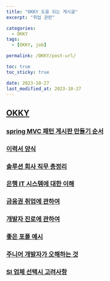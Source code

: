 ```yaml
---
title: "OKKY 도움 되는 게시글"
excerpt: "취업 관련"

categories:
  - OKKY
tags:
  - [OKKY, job]

permalink: /OKKY/post-url/

toc: true
toc_sticky: true

date: 2023-10-27
last_modified_at: 2023-10-27
---
```


## [OKKY](https://okky.kr/)
### [spring MVC 패턴 게시판 만들기 순서](https://okky.kr/articles/1471332)
### [이력서 양식](https://okky.kr/questions/1471349)
### [솔루션 회사 직무 총정리](https://okky.kr/articles/547469)
### [은행 IT 시스템에 대한 이해](https://okky.kr/articles/490341)
### [금융권 취업에 관하여](https://okky.kr/articles/1385246)
### [개발자 진로에 관하여](https://okky.kr/articles/1471489)
### [좋은 포폴 예시](https://okky.kr/articles/1473773)
### [주니어 개발자가 오해하는 것](https://okky.kr/articles/1473798)
### [SI 업체 선택시 고려사항](https://okky.kr/articles/1474623)

